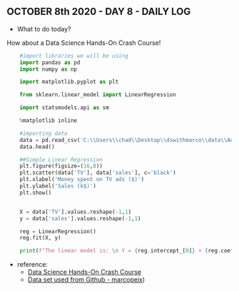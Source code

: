 ## OCTOBER 8th 2020 - DAY 8 - DAILY LOG ##

* What to do today?

How about a Data Science Hands-On Crash Course!

```python
    #import libraries we will be using
    import pandas as pd
    import numpy as np

    import matplotlib.pyplot as plt

    from sklearn.linear_model import LinearRegression

    import statsmodels.api as sm

    %matplotlib inline

    #importing data
    data = pd.read_csv('C:\\Users\\chad\\Desktop\\dswithmarco\\data\\Advertising.csv', index_col=0)
    data.head()

    ##Simple Linear Regression
    plt.figure(figsize=(16,8))
    plt.scatter(data['TV'], data['sales'], c='black')
    plt.xlabel('Money spent on TV ads ($)')
    plt.ylabel('Sales (k$)')
    plt.show()


    X = data['TV'].values.reshape(-1,1)
    y = data['sales'].values.reshape(-1,1)

    reg = LinearRegression()
    reg.fit(X, y)

    print(f"The linear model is: \n Y = {reg.intercept_[0]} + {reg.coef_[0][0]}*TV")
```

* reference: 
    * [Data Science Hands-On Crash Course](https://www.youtube.com/watch?v=XU5pw3QRYjQ)
    * [Data set used from Github - marcopeix](https://github.com/marcopeix/datasciencewithmarco))


